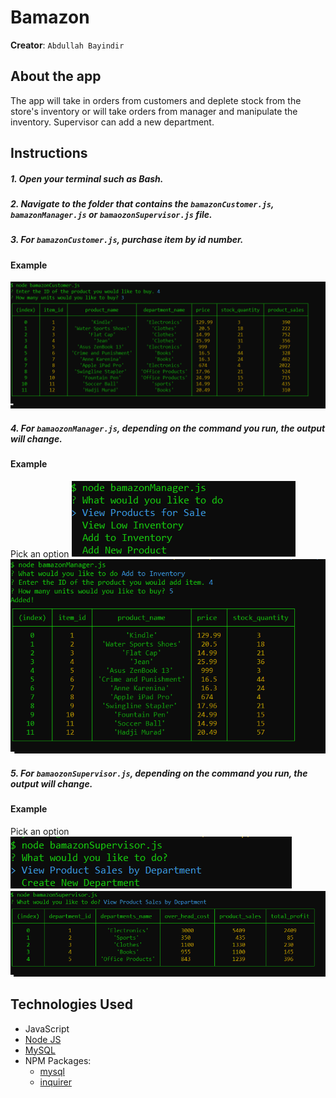 # Bamazon
**Creator**: `Abdullah Bayindir`

## About the app
The app will take in orders from customers and deplete stock from the store's inventory or will take orders from manager and manipulate the inventory. Supervisor can add a new department.

## Instructions  
##### 1. Open your terminal such as Bash.  
##### 2. Navigate to the folder that contains the `bamazonCustomer.js`, `bamazonManager.js` or `bamaozonSupervisor.js` file.  
##### 3. For `bamazonCustomer.js`, purchase item by id number.
#### Example
![Bamazon Customer](/images/bamazon_customer.png)  

##### 4. For `bamaozonManager.js`, depending on the command you run, the output will change.   
#### Example
Pick an option
![Bamazon Customer](/images/bamazon_manager1.png)  
![Bamazon Customer](/images/bamazon_manager2.png)   

##### 5. For `bamaozonSupervisor.js`, depending on the command you run, the output will change. 
#### Example
Pick an option
![Bamazon Customer](/images/bamazon_supervisor1.png)  
![Bamazon Customer](/images/bamazon_supervisor2.png) 


## Technologies Used
* JavaScript
* [Node JS](https://nodejs.org/en/download/)
* [MySQL](https://dev.mysql.com/doc/refman/5.6/en/installing.html)
* NPM Packages:
	- [mysql](https://www.npmjs.com/package/mysql)
	- [inquirer](https://www.npmjs.com/package/inquirer)

